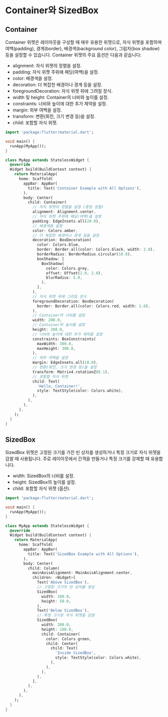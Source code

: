 # Container와 SizedBox

## Container

Container 위젯은 레이아웃을 구성할 때 매우 유용한 위젯으로, 자식 위젯을 포함하며 여백(padding), 경계(border), 배경색(background color), 그림자(box shadow) 등을 설정할 수 있습니다. Container 위젯의 주요 옵션은 다음과 같습니다:

- alignment: 자식 위젯의 정렬을 설정.
- padding: 자식 위젯 주위에 패딩(여백)을 설정.
- color: 배경색을 설정.
- decoration: 더 복잡한 배경이나 경계 등을 설정.
- foregroundDecoration: 자식 위젯 위에 그려질 장식.
- width 및 height: Container의 너비와 높이를 설정.
- constraints: 너비와 높이에 대한 추가 제약을 설정.
- margin: 외부 여백을 설정.
- transform: 변환(회전, 크기 변경 등)을 설정.
- child: 포함할 자식 위젯.

```dart
import 'package:flutter/material.dart';

void main() {
  runApp(MyApp());
}

class MyApp extends StatelessWidget {
  @override
  Widget build(BuildContext context) {
    return MaterialApp(
      home: Scaffold(
        appBar: AppBar(
          title: Text('Container Example with All Options'),
        ),
        body: Center(
          child: Container(
            // 자식 위젯의 정렬을 설정 (중앙 정렬)
            alignment: Alignment.center,
            // 자식 위젯 주위에 패딩(여백)을 설정
            padding: EdgeInsets.all(20.0),
            // 배경색을 설정
            color: Colors.amber,
            // 더 복잡한 배경이나 경계 등을 설정
            decoration: BoxDecoration(
              color: Colors.blue,
              border: Border.all(color: Colors.black, width: 2.0),
              borderRadius: BorderRadius.circular(10.0),
              boxShadow: [
                BoxShadow(
                  color: Colors.grey,
                  offset: Offset(2.0, 2.0),
                  blurRadius: 5.0,
                ),
              ],
            ),
            // 자식 위젯 위에 그려질 장식
            foregroundDecoration: BoxDecoration(
              border: Border.all(color: Colors.red, width: 1.0),
            ),
            // Container의 너비를 설정
            width: 200.0,
            // Container의 높이를 설정
            height: 200.0,
            // 너비와 높이에 대한 추가 제약을 설정
            constraints: BoxConstraints(
              maxWidth: 300.0,
              maxHeight: 300.0,
            ),
            // 외부 여백을 설정
            margin: EdgeInsets.all(10.0),
            // 변환(회전, 크기 변경 등)을 설정
            transform: Matrix4.rotationZ(0.1),
            // 포함할 자식 위젯
            child: Text(
              'Hello, Container!',
              style: TextStyle(color: Colors.white),
            ),
          ),
        ),
      ),
    );
  }
}
```

## SizedBox

SizedBox 위젯은 고정된 크기를 가진 빈 상자를 생성하거나 특정 크기로 자식 위젯을 감쌀 때 사용됩니다. 주로 레이아웃에서 간격을 만들거나 특정 크기를 강제할 때 유용합니다.

- width: SizedBox의 너비를 설정.
- height: SizedBox의 높이를 설정.
- child: 포함할 자식 위젯 (옵션).

```dart
import 'package:flutter/material.dart';

void main() {
  runApp(MyApp());
}

class MyApp extends StatelessWidget {
  @override
  Widget build(BuildContext context) {
    return MaterialApp(
      home: Scaffold(
        appBar: AppBar(
          title: Text('SizedBox Example with All Options'),
        ),
        body: Center(
          child: Column(
            mainAxisAlignment: MainAxisAlignment.center,
            children: <Widget>[
              Text('Above SizedBox'),
              // 고정된 크기의 빈 상자를 생성
              SizedBox(
                width: 100.0,
                height: 50.0,
              ),
              Text('Below SizedBox'),
              // 특정 크기로 자식 위젯을 감쌈
              SizedBox(
                width: 200.0,
                height: 100.0,
                child: Container(
                  color: Colors.green,
                  child: Center(
                    child: Text(
                      'Inside SizedBox',
                      style: TextStyle(color: Colors.white),
                    ),
                  ),
                ),
              ),
            ],
          ),
        ),
      ),
    );
  }
}
```

